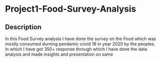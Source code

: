 # Project1-Food-Survey-Analysis

## Description
In this Food Survey analysis I have done the survey on the Food which was mostly consumed durning pendamic covid 19 in year 2020 by the peoples. In which I have got 350+ response through which I have done the data analysis and made insights and presentation on same

